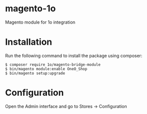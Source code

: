 # magento-1o
Magento module for 1o integration


# Installation

Run the following command to install the package using composer:
```
$ composer require 1o/magento-bridge-module
$ bin/magento module:enable OneO_Shop
$ bin/magento setup:upgrade
```

# Configuration

Open the Admin interface and go to Stores -> Configuration
